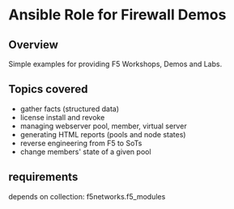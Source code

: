 # **Ansible Role for Firewall Demos**

## **Overview**
Simple examples for providing F5 Workshops, Demos and Labs.

## **Topics covered**
* gather facts (structured data)
* license install and revoke
* managing webserver pool, member, virtual server
* generating HTML reports (pools and node states)
* reverse engineering from F5 to SoTs
* change members' state of a given pool
## **requirements**
depends on collection: f5networks.f5_modules

